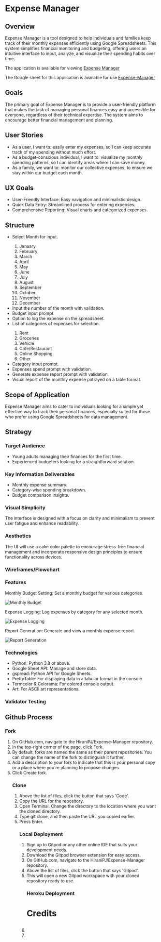 <h1>Expense Manager</h1>
<h2><b>Overview</b></h2>
<p>Expense Manager is a tool designed to help individuals and families keep track of their monthly expenses efficiently using Google Spreadsheets. This system simplifies financial monitoring and budgeting, offering users an intuitive interface to input, analyze, and visualize their spending habits over time.</p>

<p>The application is available for viewing <a href="https://expense-manage-bc56a7dbb585.herokuapp.com/">Expense Manager</a></p>

<p>The Google sheet for this application is available for use <a href="https://docs.google.com/spreadsheets/d/1zNxBW0gxPYfTkYzdfDj7M-JjDe_q-cyNATAsHJw3WnI/edit#gid=0">Expense-Manager</a></p>


<h2><b>Goals</b></h2>
<p>The primary goal of Expense Manager is to provide a user-friendly platform that makes the task of managing personal finances easy and accessible for everyone, regardless of their technical expertise. The system aims to encourage better financial management and planning.</p>

<h2><b>User Stories</b></h2>
<ul>
<li>As a user, I want to: easily enter my expenses, so I can keep accurate track of my spending without much effort.</li>
<li>As a budget-conscious individual, I want to: visualize my monthly spending patterns, so I can identify areas where I can save money.</li>
<li>As a family, we want to: monitor our collective expenses, to ensure we stay within our budget each month.</li>
</ul>

<h2><b>UX Goals</b></h2>
<ul>
<li>User-Friendly Interface: Easy navigation and minimalistic design.</li>
<li>Quick Data Entry: Streamlined process for entering expenses.</li>
<li>Comprehensive Reporting: Visual charts and categorized expenses.</li>
</ul>

<h2><b>Structure</b></h2>
<ul>
<li>Select Month for input.</li>
<ol>
<li>January</li>
<li>February</li>
<li>March</li>
<li>April</li>
<li>May</li>
<li>June</li>
<li>July</li>
<li>August</li>
<li>September</li>
<li>October</li>
<li>November</li>
<li>December</li>
</ol>
<li>Input the number of the month with validation.</li>
<li>Budget input prompt.</li>
<li>Option to log the expense on the spreadsheet.</li>
<li>List of categories of expenses for selection.</li>
<ol>
<li>Rent</li>
<li>Groceries</li>
<li>Vehicle</li>
<li>Cafe/Restaurant</li>
<li>Online Shopping</li>
<li>Other</li>
</ol>
<li>Category input prompt.</li>
<li>Expenses spend prompt with validation.</li>
<li>Generate expense report prompt with validation.</li>
<li>Visual report of the monthly expense potrayed on a table format.</li>
</ul>

 <h2><b>Scope of Application</b></h2>
 <p>Expense Manager aims to cater to individuals looking for a simple yet effective way to track their personal finances, especially suited for those who prefer using Google Spreadsheets for data management.</p>

<h2><b>Strategy</b></h2>
<h3>Target Audience</h3>
<ul>
<li>Young adults managing their finances for the first time.</li>
<li>Experienced budgeters looking for a straightforward solution.</li>
</ul>
<h3>Key Information Deliverables</h3>
<ul>
<li>Monthly expense summary.</li>
<li>Category-wise spending breakdown.</li>
<li>Budget comparison insights.</li>
</ul>
<h3>Visual Simplicity</h3>
<p>The interface is designed with a focus on clarity and minimalism to prevent user fatigue and enhance readability.</p>

<h3>Aesthetics</h3>
<p>The UI will use a calm color palette to encourage stress-free financial management and incorporate responsive design principles to ensure functionality across devices.</p>

<h3>Wireframes/Flowchart</h3>


<h3><b>Features</b></h3>
<p>Monthly Budget Setting: Set a monthly budget for various categories.</p>
<img src ="Assets/readmeimages/budget.setting.png" alt ="Monthly Budget">
<p>Expense Logging: Log expenses by category for any selected month.</p>
<img src ="Assets/readmeimages/expense.logging.png" alt ="Expense Logging">
<p>Report Generation: Generate and view a monthly expense report.</p>
<img src ="Assets/readmeimages/generate.report.png" alt ="Report Generation">

<h3><b>Technologies</b></h3>
<ul>
<li>Python: Python 3.8 or above.</li>
<li>Google Sheet API: Manage and store data.</li>
<li>gspread: Python API for Google Sheets.</li>
<li>PrettyTable: For displaying data in a tabular format in the console.</li>
<li>Termcolor & Colorama: For colored console output.</li>
<li>Art: For ASCII art representations.</li>
</ul>

<h3><b>Validator Testing</b></h3>

<h2>Github Process</h2>

<h3>Fork</h3>
<ol type="1.">
<li>On GitHub.com, navigate to the HiraniPJ/Expense-Manager repository.</li>
<li>In the top-right corner of the page, click Fork.</li>
<li>By default, forks are named the same as their parent repositories. You can change the name of the fork to distinguish it further.</li>
<li>Add a description to your fork to indicate that this is your personal copy or a place where you're planning to propose changes.</li>
<li>Click Create fork.</li>

<h3>Clone</h3>
<ol type="1.">
<li>Above the list of files, click the button that says 'Code'.</li>
<li>Copy the URL for the repository.</li>
<li>Open Terminal. Change the directory to the location where you want the cloned directory.</li>
<li>Type git clone, and then paste the URL you copied earlier.</li>
<li>Press Enter.</li>

<h3>Local Deployment</h3>
<ol type="1.">
<li>Sign up to Gitpod or any other online IDE that suits your development needs.</li>
<li>Download the Gitpod browser extension for easy access.</li>
<li>On GitHub.com, navigate to the HiraniPJ/Expense-Manager repository.</li>
<li>Above the list of files, click the button that says 'Gitpod'.</li>
<li>This will open a new Gitpod workspace with your cloned repository ready to use.</li>

<h3><b>Heroku Deployment</b></h3>


<h1><b>Credits</b></h1>


<h2><b></b></h2>
<h2><b></b></h2>
<h2><b></b></h2>
<h2><b></b></h2>
<h2><b></b></h2>
<h2><b></b></h2>
<h2><b></b></h2>
<li></li>
<li></li>
<p></p>
<p></p>
<p></p>
<p></p>
<p></p>
<p></p>
<p></p>
<p></p>
